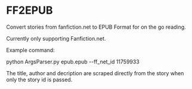 # FF2EPUB
Convert stories from fanfiction.net to EPUB Format for on the go reading.

Currently only supporting Fanfiction.net.

Example command:

python ArgsParser.py epub.epub --ff_net_id 11759933

The title, author and decription are scraped directly from the story when only the story id is passed.